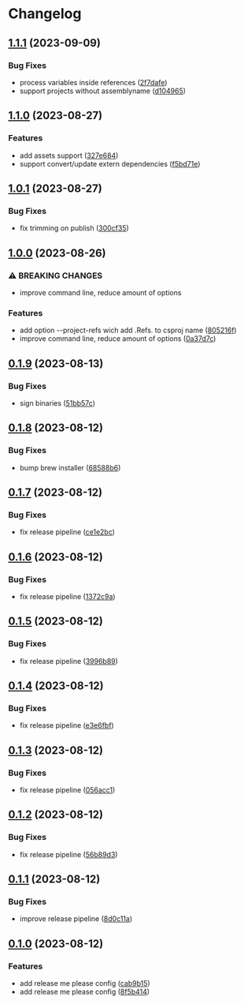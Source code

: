 # Changelog

## [1.1.1](https://github.com/nevse/conva/compare/v1.1.0...v1.1.1) (2023-09-09)


### Bug Fixes

* process variables inside references ([2f7dafe](https://github.com/nevse/conva/commit/2f7dafe0d603a7b85e5d7a4e4f97ef456b8bbff1))
* support projects without assemblyname ([d104965](https://github.com/nevse/conva/commit/d1049654d84c89f2d4cb51010b27586eaa8dadea))

## [1.1.0](https://github.com/nevse/conva/compare/v1.0.1...v1.1.0) (2023-08-27)


### Features

* add assets support ([327e684](https://github.com/nevse/conva/commit/327e684253df084fe78ec4700950a4cb2b3d9ae4))
* support convert/update extern dependencies ([f5bd71e](https://github.com/nevse/conva/commit/f5bd71e95531ee23527e521fab37f76f360ed373))

## [1.0.1](https://github.com/nevse/conva/compare/v1.0.0...v1.0.1) (2023-08-27)


### Bug Fixes

* fix trimming on publish ([300cf35](https://github.com/nevse/conva/commit/300cf35a07b39b714d705822e9474398ee249fd7))

## [1.0.0](https://github.com/nevse/conva/compare/v0.1.9...v1.0.0) (2023-08-26)


### ⚠ BREAKING CHANGES

* improve command line, reduce amount of options

### Features

* add option --project-refs wich add .Refs. to csproj name ([805216f](https://github.com/nevse/conva/commit/805216fe6e2aa4b23c744b79518e17eec6d36953))
* improve command line, reduce amount of options ([0a37d7c](https://github.com/nevse/conva/commit/0a37d7cb1585baacd29f73aa9eebf914c394766e))

## [0.1.9](https://github.com/nevse/conva/compare/v0.1.8...v0.1.9) (2023-08-13)


### Bug Fixes

* sign binaries ([51bb57c](https://github.com/nevse/conva/commit/51bb57c41bb18382acb0a844653927de99cad5e9))

## [0.1.8](https://github.com/nevse/conva/compare/v0.1.7...v0.1.8) (2023-08-12)


### Bug Fixes

* bump brew installer ([68588b6](https://github.com/nevse/conva/commit/68588b69520d22c7535066040131a44defb2f48a))

## [0.1.7](https://github.com/nevse/conva/compare/v0.1.6...v0.1.7) (2023-08-12)


### Bug Fixes

* fix release pipeline ([ce1e2bc](https://github.com/nevse/conva/commit/ce1e2bc0c482dd7f8acfa01b9e3292aa424a5041))

## [0.1.6](https://github.com/nevse/conva/compare/v0.1.5...v0.1.6) (2023-08-12)


### Bug Fixes

* fix release pipeline ([1372c9a](https://github.com/nevse/conva/commit/1372c9a7c327016d2150d1a44a2dcc478559b39c))

## [0.1.5](https://github.com/nevse/conva/compare/v0.1.4...v0.1.5) (2023-08-12)


### Bug Fixes

* fix release pipeline ([3996b89](https://github.com/nevse/conva/commit/3996b8908dceaab640129cb682a856d2ba580e92))

## [0.1.4](https://github.com/nevse/conva/compare/v0.1.3...v0.1.4) (2023-08-12)


### Bug Fixes

* fix release pipeline ([e3e6fbf](https://github.com/nevse/conva/commit/e3e6fbffc538b86f32b0eb64f51a26aaa48f40c9))

## [0.1.3](https://github.com/nevse/conva/compare/v0.1.2...v0.1.3) (2023-08-12)


### Bug Fixes

* fix release pipeline ([056acc1](https://github.com/nevse/conva/commit/056acc1d3a0737b61b2c2f7ee6341bf9e51a2057))

## [0.1.2](https://github.com/nevse/conva/compare/v0.1.1...v0.1.2) (2023-08-12)


### Bug Fixes

* fix release pipeline ([56b89d3](https://github.com/nevse/conva/commit/56b89d3ba479607532c3baf53548d1e21a0828ec))

## [0.1.1](https://github.com/nevse/conva/compare/v0.1.0...v0.1.1) (2023-08-12)


### Bug Fixes

* improve release pipeline ([8d0c11a](https://github.com/nevse/conva/commit/8d0c11a409d39253f0ed402787967dd4279ebc62))

## [0.1.0](https://github.com/nevse/conva/compare/0.0.1...v0.1.0) (2023-08-12)


### Features

* add release me please config ([cab9b15](https://github.com/nevse/conva/commit/cab9b159c78686a63a4fd19d266ce2e0d8c0ad93))
* add release me please config ([8f5b414](https://github.com/nevse/conva/commit/8f5b41402f4f0d9f867807f90158ee9de57e1ed5))
